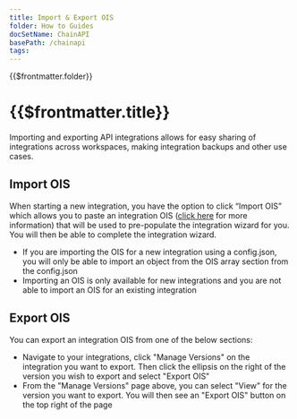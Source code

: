 ```yaml
---
title: Import & Export OIS
folder: How to Guides
docSetName: ChainAPI
basePath: /chainapi
tags:
---
```


<TitleSpan>{{$frontmatter.folder}}</TitleSpan>

# {{$frontmatter.title}}

<TocHeader />
<TOC class="table-of-contents" :include-level="[2,3]" />

Importing and exporting API integrations allows for easy sharing of integrations
across workspaces, making integration backups and other use cases.

## Import OIS

When starting a new integration, you have the option to click “Import OIS” which
allows you to paste an integration OIS
([click here](https://docs.api3.org/ois/v1.1/) for more information) that will
be used to pre-populate the integration wizard for you. You will then be able to
complete the integration wizard.

- If you are importing the OIS for a new integration using a config.json, you
  will only be able to import an object from the OIS array section from the
  config.json
- Importing an OIS is only available for new integrations and you are not able
  to import an OIS for an existing integration

## Export OIS

You can export an integration OIS from one of the below sections:

- Navigate to your integrations, click "Manage Versions" on the integration you
  want to export. Then click the ellipsis on the right of the version you wish
  to export and select "Export OIS"
- From the "Manage Versions" page above, you can select "View" for the version
  you want to export. You will then see an "Export OIS" button on the top right
  of the page
